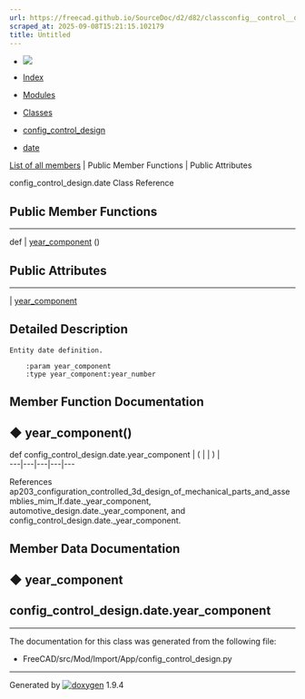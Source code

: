 ```yaml
---
url: https://freecad.github.io/SourceDoc/d2/d82/classconfig__control__design_1_1date.html
scraped_at: 2025-09-08T15:21:15.102179
title: Untitled
---
```


  * [ ![](https://www.freecad.org/svg/logo-freecad.svg) ](https://freecadweb.org "FreeCAD")
  * [Index](../../index.html "Index")
  * [Modules](../../modules.html "Modules list")
  * [Classes](../../annotated.html "Annotated list")

  * [config_control_design](../../d4/d07/namespaceconfig__control__design.html)
  * [date](../../d2/d82/classconfig__control__design_1_1date.html)

[List of all members](../../d9/d06/classconfig__control__design_1_1date-members.html) | Public Member Functions | Public Attributes

config_control_design.date Class Reference

##  Public Member Functions  
  
---  
def | [year_component](../../d2/d82/classconfig__control__design_1_1date.html#a26ba43826b1aa1307606ee6854f80eb9) ()  
  
##  Public Attributes  
  
---  
|
[year_component](../../d2/d82/classconfig__control__design_1_1date.html#a43e1e405197649df13352d29ba41a5dc)  
  
## Detailed Description

    
    
    Entity date definition.
    
        :param year_component
        :type year_component:year_number

## Member Function Documentation

## ◆ year_component()

def config_control_design.date.year_component  | ( | | ) |   
---|---|---|---|---  
  
References
ap203_configuration_controlled_3d_design_of_mechanical_parts_and_assemblies_mim_lf.date._year_component,
automotive_design.date._year_component, and
config_control_design.date._year_component.

## Member Data Documentation

## ◆ year_component

config_control_design.date.year_component  
---  
  
* * *

The documentation for this class was generated from the following file:

  * FreeCAD/src/Mod/Import/App/config_control_design.py

* * *

Generated by
[![doxygen](../../doxygen.svg)](https://www.doxygen.org/index.html) 1.9.4

